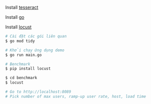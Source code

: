 Install [tesseract](https://tesseract-ocr.github.io/tessdoc/Installation.html)

Install [go](https://go.dev/doc/install)

Install [locust](https://locust.io/)

```sh
# Cài đặt các gói liên quan
$ go mod tidy

# Khởi chạy ứng dụng demo
$ go run main.go
```

```sh
# Benchmark
$ pip install locust

$ cd benchmark
$ locust

# Go to http://localhost:8089
# Pick number of max users, ramp-up user rate, host, load time
```

